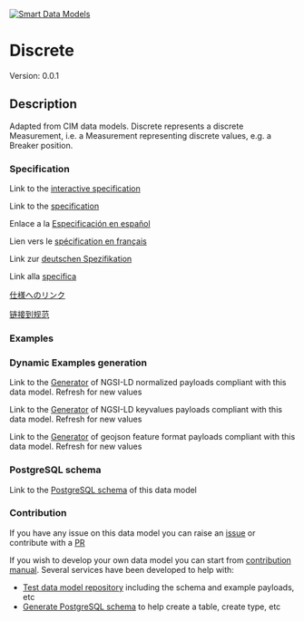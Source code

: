 [![Smart Data Models](https://smartdatamodels.org/wp-content/uploads/2022/01/SmartDataModels_logo.png "Logo")](https://smartdatamodels.org)
# Discrete
Version: 0.0.1

## Description 

Adapted from CIM data models. Discrete represents a discrete Measurement, i.e. a Measurement representing discrete values, e.g. a Breaker position.
### Specification

Link to the [interactive specification](https://swagger.lab.fiware.org/?url=https://smart-data-models.github.io/dataModel.EnergyCIM/Discrete/swagger.yaml)

Link to the [specification](https://github.com/smart-data-models/dataModel.EnergyCIM/blob/master/Discrete/doc/spec.md)

Enlace a la [Especificación en español](https://github.com/smart-data-models/dataModel.EnergyCIM/blob/master/Discrete/doc/spec_ES.md)

Lien vers le [spécification en français](https://github.com/smart-data-models/dataModel.EnergyCIM/blob/master/Discrete/doc/spec_FR.md)

Link zur [deutschen Spezifikation](https://github.com/smart-data-models/dataModel.EnergyCIM/blob/master/Discrete/doc/spec_DE.md)

Link alla [specifica](https://github.com/smart-data-models/dataModel.EnergyCIM/blob/master/Discrete/doc/spec_IT.md)

[仕様へのリンク](https://github.com/smart-data-models/dataModel.EnergyCIM/blob/master/Discrete/doc/spec_JA.md)

[链接到规范](https://github.com/smart-data-models/dataModel.EnergyCIM/blob/master/Discrete/doc/spec_ZH.md)
### Examples
### Dynamic Examples generation

Link to the [Generator](https://smartdatamodels.org/extra/ngsi-ld_generator.php?schemaUrl=https://raw.githubusercontent.com/smart-data-models/dataModel.EnergyCIM/master/Discrete/schema.json&email=info@smartdatamodels.org) of NGSI-LD normalized payloads compliant with this data model. Refresh for new values

Link to the [Generator](https://smartdatamodels.org/extra/ngsi-ld_generator_keyvalues.php?schemaUrl=https://raw.githubusercontent.com/smart-data-models/dataModel.EnergyCIM/master/Discrete/schema.json&email=info@smartdatamodels.org) of NGSI-LD keyvalues payloads compliant with this data model. Refresh for new values

Link to the [Generator](https://smartdatamodels.org/extra/geojson_features_generator.php?schemaUrl=https://raw.githubusercontent.com/smart-data-models/dataModel.EnergyCIM/master/Discrete/schema.json&email=info@smartdatamodels.org) of geojson feature format payloads compliant with this data model. Refresh for new values
### PostgreSQL schema

Link to the [PostgreSQL schema](https://github.com/smart-data-models/dataModel.EnergyCIM/blob/master/Discrete/schema.sql) of this data model
### Contribution

 If you have any issue on this data model you can raise an [issue](https://github.com/smart-data-models/dataModel.EnergyCIM/issues)  or contribute with a [PR](https://github.com/smart-data-models/dataModel.EnergyCIM/pulls)

 If you wish to develop your own data model you can start from [contribution manual](https://bit.ly/contribution_manual). Several services have been developed to help with: 
 - [Test data model repository](https://smartdatamodels.org/index.php/data-models-contribution-api/) including the schema and example payloads, etc
 - [Generate PostgreSQL schema](https://smartdatamodels.org/index.php/sql-service/) to help create a table, create type, etc